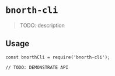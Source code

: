 # `bnorth-cli`

> TODO: description

## Usage

```
const bnorthCli = require('bnorth-cli');

// TODO: DEMONSTRATE API
```
